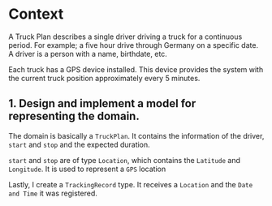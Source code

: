 
# Context

A Truck Plan describes a single driver driving a truck for a continuous period. For example; a five
hour drive through Germany on a specific date. A driver is a person with a name, birthdate, etc.

Each truck has a GPS device installed. This device provides the system with the current truck
position approximately every 5 minutes.

## 1. Design and implement a model for representing the domain.

The domain is basically a `TruckPlan`. It contains the information of the driver, `start` and `stop` and the expected duration.

`start` and `stop` are of type `Location`, which contains the `Latitude` and `Longitude`. It is used to represent a `GPS` location

Lastly, I create a `TrackingRecord` type. It receives a `Location` and the `Date and Time` it was registered.

